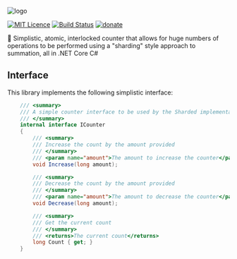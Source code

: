 ![logo](https://raw.githubusercontent.com/Jac21/ShardedCounter.Core/master/media/logo.png)

[![MIT Licence](https://badges.frapsoft.com/os/mit/mit.svg?v=103)](https://opensource.org/licenses/mit-license.php)
[![Build Status](https://travis-ci.org/Jac21/ShardedCounter.Core.svg?branch=master)](https://travis-ci.org/Jac21/ShardedCounter.Core)
[![donate](https://img.shields.io/badge/%24-Buy%20me%20a%20coffee-ff69b4.svg)](https://www.buymeacoffee.com/jac21)

🎰 Simplistic, atomic, interlocked counter that allows for huge numbers of operations to be performed using a "sharding" style approach to summation, all in .NET Core C#

## Interface
This library implements the following simplistic interface:

```csharp
    /// <summary>
    /// A simple counter interface to be used by the Sharded implementation
    /// </summary>
    internal interface ICounter
    {
        /// <summary>
        /// Increase the count by the amount provided
        /// </summary>
        /// <param name="amount">The amount to increase the counter</param>
        void Increase(long amount);

        /// <summary>
        /// Decrease the count by the amount provided
        /// </summary>
        /// <param name="amount">The amount to decrease the counter</param>
        void Decrease(long amount);

        /// <summary>
        /// Get the current count
        /// </summary>
        /// <returns>The current count</returns>
        long Count { get; }
    }
```
